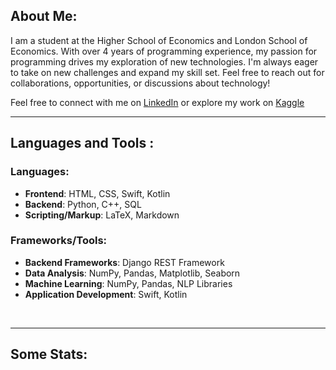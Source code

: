 ## About Me:

I am a student at the Higher School of Economics and London School of Economics. With over 4 years
of programming experience, my passion for programming drives my exploration of new technologies. I'm
always eager to take on new challenges and expand my skill set. Feel free to reach out for
collaborations, opportunities, or discussions about technology!

Feel free to connect with me on [LinkedIn](https://www.linkedin.com/in/evgeny-baulin-31b42926b/) or
explore my work on [Kaggle](https://www.kaggle.com/evgeny1928)

---

## Languages and Tools :

### Languages:

- **Frontend**: HTML, CSS, Swift, Kotlin
- **Backend**: Python, C++, SQL
- **Scripting/Markup**: LaTeX, Markdown

### Frameworks/Tools:

- **Backend Frameworks**: Django REST Framework
- **Data Analysis**: NumPy, Pandas, Matplotlib, Seaborn
- **Machine Learning**: NumPy, Pandas, NLP Libraries
- **Application Development**: Swift, Kotlin

<div>
    <img src="https://github-readme-stats.vercel.app/api/top-langs/?username=EvgenyBaulin&layout=compact&theme=vue-dark&hide_border=true&hide_title=true" alt=""/>&nbsp;
</div>

---

## Some Stats:

<div>
    <img src="https://github-profile-summary-cards.vercel.app/api/cards/profile-details?username=EvgenyBaulin&theme=dark" alt=""/>&nbsp;
</div>
